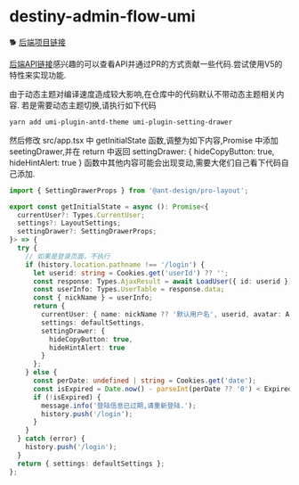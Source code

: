 # destiny-admin-flow-umi

🐕 [后端项目链接](https://github.com/GeorGeWzw/Destiny.Core.Flow)

[后端API链接](http://1065.cloud:9602/index.html)感兴趣的可以查看API并通过PR的方式贡献一些代码.尝试使用V5的特性来实现功能.

由于动态主题对编译速度造成较大影响,在仓库中的代码默认不带动态主题相关内容. 若是需要动态主题切换,请执行如下代码

```bash
yarn add umi-plugin-antd-theme umi-plugin-setting-drawer
```

然后修改 src/app.tsx 中 getInitialState 函数,调整为如下内容,Promise 中添加 seetingDrawer,并在 return 中返回 settingDrawer: { hideCopyButton: true, hideHintAlert: true } 函数中其他内容可能会出现变动,需要大佬们自己看下代码自己添加.

```typescript
import { SettingDrawerProps } from '@ant-design/pro-layout';
```

```typescript
export const getInitialState = async (): Promise<{
  currentUser?: Types.CurrentUser;
  settings?: LayoutSettings;
  settingDrawer?: SettingDrawerProps;
}> => {
  try {
    // 如果是登录页面，不执行
    if (history.location.pathname !== '/login') {
      let userid: string = Cookies.get('userId') ?? '';
      const response: Types.AjaxResult = await LoadUser({ id: userid });
      const userInfo: Types.UserTable = response.data;
      const { nickName } = userInfo;
      return {
        currentUser: { name: nickName ?? '默认用户名', userid, avatar: AvatarGif },
        settings: defaultSettings,
        settingDrawer: {
          hideCopyButton: true,
          hideHintAlert: true
        }
      };
    } else {
      const perDate: undefined | string = Cookies.get('date');
      const isExpired = Date.now() - parseInt(perDate ?? '0') < ExpiredTime;
      if (!isExpired) {
        message.info('登陆信息已过期,请重新登陆.');
        history.push('/login');
      }
    }
  } catch (error) {
    history.push('/login');
  }
  return { settings: defaultSettings };
};
```

